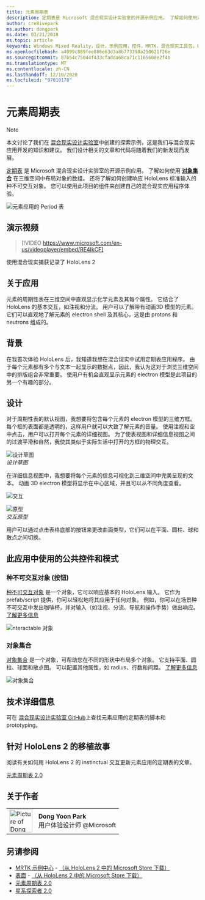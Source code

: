```yaml
---
title: 元素周期表
description: 定期表是 Microsoft 混合现实设计实验室的开源示例应用。 了解如何使用对象集合在 3D 空间中布置一系列表面类型各异的对象。
author: cre8ivepark
ms.author: dongpark
ms.date: 03/21/2018
ms.topic: article
keywords: Windows Mixed Reality，设计，示例应用，控件，MRTK，混合现实工具包，Unity，示例应用，示例应用，开源，Microsoft Store，HoloLens，混合现实耳机，windows Mixed Reality 耳机，虚拟现实耳机
ms.openlocfilehash: a4099c889fee886e63d3a8b773398a250621f26e
ms.sourcegitcommit: 87b54c75044f433cfadda68ca71c1165608e2f4b
ms.translationtype: MT
ms.contentlocale: zh-CN
ms.lasthandoff: 12/10/2020
ms.locfileid: "97010178"
---
```

# <a name="periodic-table-of-the-elements"></a>元素周期表

>[!NOTE]
>本文讨论了我们在 [混合现实设计实验室](https://github.com/Microsoft/MRDesignLabs_Unity)中创建的探索示例，这是我们与混合现实应用开发的知识和建议。 我们设计相关的文章和代码将随着我们的新发现而发展。

[定期表](https://github.com/Microsoft/MRDesignLabs_Unity_PeriodicTable) 是 Microsoft 混合现实设计实验室的开源示例应用。 了解如何使用 **[对象集合](../../design/object-collection.md)** 在三维空间中布局对象的数组。 还将了解如何创建响应 HoloLens 标准输入的种不可交互对象。 您可以使用此项目的组件来创建自己的混合现实应用程序体验。

![元素应用的 Period 表](images/640px-periodictable-hero.jpg)

## <a name="demo-video"></a>演示视频 
> [!VIDEO https://www.microsoft.com/en-us/videoplayer/embed/RE4IkCF]

使用混合现实捕获记录了 HoloLens 2

## <a name="about-the-app"></a>关于应用

元素的周期性表在三维空间中直观显示化学元素及其每个属性。 它结合了 HoloLens 的基本交互，如注视和分流。 用户可以了解带有动画3D 模型的元素。 它们可以直观地了解元素的 electron shell 及其核心，这是由 protons 和 neutrons 组成的。

## <a name="background"></a>背景

在我首次体验 HoloLens 后，我知道我想在混合现实中试用定期表应用程序。 由于每个元素都有多个与文本一起显示的数据点，因此，我认为这对于浏览三维空间中的排版组合非常重要。 使用户有机会直观显示元素的 electron 模型是此项目的另一个有趣的部分。

## <a name="design"></a>设计

对于周期性表的默认视图，我想要将包含每个元素的 electron 模型的三维方框。 每个框的表面都是透明的，这样用户就可以大致了解元素的音量。 使用注视和空中点击，用户可以打开每个元素的详细视图。 为了使表视图和详细信息视图之间的过渡平滑和自然，我使其类似于实际生活中打开的方框的物理交互。

![设计草图](images/640px-sketch20170406.jpg)<br>
*设计草图*

在详细信息视图中，我想要将每个元素的信息可视化到三维空间中完美呈现的文本。 动画 3D electron 模型将显示在中心区域，并且可以从不同角度查看。

![交互](images/640px-periodictable-interaction.jpg)

![原型](images/640px-periodictable-prototypes.jpg)<br>
*交互原型*

用户可以通过点击表格底部的按钮来更改曲面类型，它们可以在平面、圆柱、球和散点之间切换。

## <a name="common-controls-and-patterns-used-in-this-app"></a>此应用中使用的公共控件和模式

### <a name="interactable-object-button"></a>种不可交互对象 (按钮) 

[种不可交互对象](../../design/interactable-object.md) 是一个对象，它可以响应基本的 HoloLens 输入。 它作为 prefab/script 提供，你可以轻松地将其应用于任何对象。 例如，你可以在场景种不可交互中发出咖啡杯，并对输入（如注视、分流、导航和操作手势）做出响应。 [了解更多信息](../../design/interactable-object.md)

![nteractable 对象](images/640px-periodictable-interactableobject.jpg)

### <a name="object-collection"></a>对象集合

[对象集合](../../design/object-collection.md) 是一个对象，可帮助您在不同的形状中布局多个对象。 它支持平面、圆柱、球面和散点图。 可以配置其他属性，如 radius、行数和间距。 [了解更多信息](../../design/object-collection.md)

![对象集合](images/640px-periodictable-collections.jpg)

## <a name="technical-details"></a>技术详细信息

可在 [混合现实设计实验室 GitHub](https://github.com/Microsoft/MRDesignLabs_Unity_PeriodicTable)上查找元素应用的定期表的脚本和 prototyping。

## <a name="porting-story-for-hololens-2"></a>针对 HoloLens 2 的移植故事

阅读有关如何用 HoloLens 2 的 instinctual 交互更新元素应用的定期表的文章。

[元素周期表 2.0](https://medium.com/@dongyoonpark/bringing-the-periodic-table-of-the-elements-app-to-hololens-2-with-mrtk-v2-a6e3d8362158)




## <a name="about-the-author"></a>关于作者

<table style="border-collapse:collapse" padding-left="0px">
<tr>
<td style="border-style: none" width="60px"><img alt="Picture of Dong Yoon Park" width="60" height="60" src="images/dongyoonpark.jpg"></td>
<td style="border-style: none"><b>Dong Yoon Park</b><br>用户体验设计师 @Microsoft</td>
</tr>
</table>

## <a name="see-also"></a>另请参阅

* [MRTK 示例中心](https://microsoft.github.io/MixedRealityToolkit-Unity/Documentation/README_ExampleHub.html) - [（从 HoloLens 2 中的 Microsoft Store 下载）](https://www.microsoft.com/en-us/p/mrtk-examples-hub/9mv8c39l2sj4)
* [表面](sampleapp-surfaces.md) - [（从 HoloLens 2 中的 Microsoft Store 下载）](https://www.microsoft.com/en-us/p/surfaces/9nvkpv3sk3x0)
* [元素周期表 2.0](https://medium.com/@dongyoonpark/bringing-the-periodic-table-of-the-elements-app-to-hololens-2-with-mrtk-v2-a6e3d8362158)
* [星系探索者 2.0](galaxy-explorer-update.md)